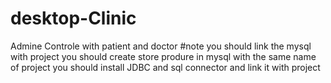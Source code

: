 # desktop-Clinic
Admine Controle with patient and doctor 
#note
you should link the mysql with project
you should create store produre in mysql with the same name of project 
you should install JDBC and sql connector and link it with project
